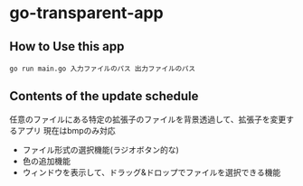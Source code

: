 # go-transparent-app
## How to Use this app
```
go run main.go 入力ファイルのパス 出力ファイルのパス
```

## Contents of the update schedule
任意のファイルにある特定の拡張子のファイルを背景透過して、拡張子を変更するアプリ
現在はbmpのみ対応

- ファイル形式の選択機能(ラジオボタン的な)
- 色の追加機能
- ウィンドウを表示して、ドラッグ&ドロップでファイルを選択できる機能
